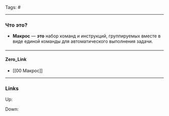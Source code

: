 Tags: #
***
### Что это?
- **Макрос** — **это** набор команд и инструкций, группируемых вместе в виде единой команды для автоматического выполнения задачи.

####

***
#### Zero_Link
- [[00 Макрос]] 
***
### Links
Up:

Down:


